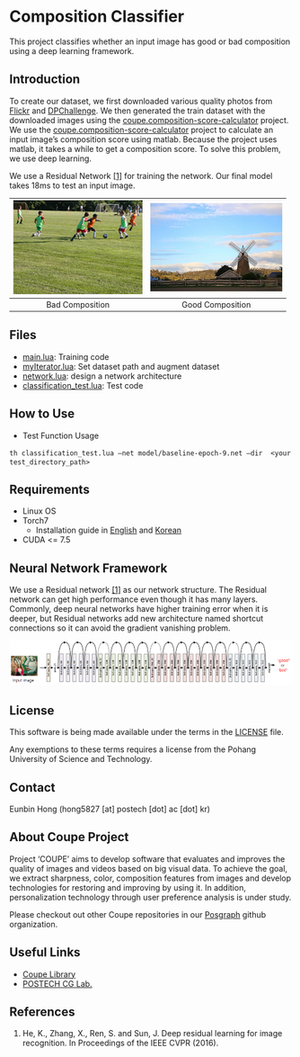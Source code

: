 # Composition Classifier #
This project classifies whether an input image has good or bad composition using a deep learning framework.

## Introduction ##
To create our dataset, we first downloaded various quality photos from [Flickr](http://www.flickr.com) and [DPChallenge](http://www.dpchallenge.com). We then generated the train dataset with the downloaded images using the [coupe.composition-score-calculator](https://github.com/posgraph/coupe.composition-score-calculator) project. We use the [coupe.composition-score-calculator](https://github.com/posgraph/coupe.composition-score-calculator) project to calculate an input image’s composition score using matlab. Because the project uses matlab, it takes a while to get a composition score. To solve this problem, we use deep learning.  
  
We use a Residual Network [\[1\]](#references) for training the network. Our final model takes 18ms to test an input image.  

|![Bad Composition](docs/images/bad_composition.png) |![Good Composition](docs/images/good_composition.png)|
|:-------------:|:--------------:|
|Bad Composition|Good Composition|

## Files ##
  * [main.lua](Composition%20Classifier/main.lua): Training code
  * [myIterator.lua](Composition%20Classifier/myIterator.lua): Set dataset path and augment dataset
  * [network.lua](Composition%20Classifier/network.lua): design a network architecture
  * [classification_test.lua](Composition%20Classifier/classification_test.lua): Test code
    
## How to Use ##
* Test Function Usage  
```
th classification_test.lua –net model/baseline-epoch-9.net –dir  <your test_directory_path>
```
## Requirements ##
* Linux OS
* Torch7
  * Installation guide in [English](http://www.jetsonhacks.com/2015/05/20/torch-7-scientific-computer-framework-with-cudnn-nvidia-jetson-tk1/) and [Korean](http://www.whydsp.org/279)
* CUDA <= 7.5

## Neural Network Framework ##
We use a Residual network [\[1\]](#references) as our network structure. The Residual network can get high performance even though it has many layers. Commonly, deep neural networks have higher training error when it is deeper, but Residual networks add new architecture named shortcut connections so it can avoid the gradient vanishing problem.

![Composition Network](docs/images/composition_network.png)

## License ##
This software is being made available under the terms in the [LICENSE](LICENSE) file.

Any exemptions to these terms requires a license from the Pohang University of Science and Technology.

## Contact ##
Eunbin Hong (hong5827 [at] postech [dot] ac [dot] kr)

## About Coupe Project ##
Project ‘COUPE’ aims to develop software that evaluates and improves the quality of images and videos based on big visual data. To achieve the goal, we extract sharpness, color, composition features from images and develop technologies for restoring and improving by using it. In addition, personalization technology through user preference analysis is under study.  
  
Please checkout out other Coupe repositories in our [Posgraph](https://github.com/posgraph) github organization.

## Useful Links ##

  * [Coupe Library](http://coupe.postech.ac.kr/)
  * [POSTECH CG Lab.](http://cg.postech.ac.kr/)
  
## References ##
1. He, K., Zhang, X., Ren, S. and Sun, J. Deep residual learning for image recognition. In Proceedings of the IEEE CVPR (2016). 
